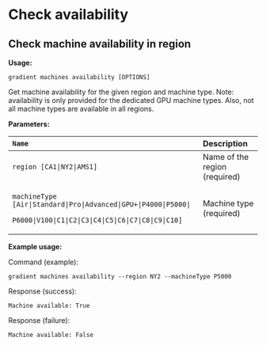 # Check availability

## Check machine availability in region

**Usage:** 

```text
gradient machines availability [OPTIONS]
```

Get machine availability for the given region and machine type. Note: availability is only provided for the dedicated GPU machine types. Also, not all machine types are available in all regions.

**Parameters:**

<table>
  <thead>
    <tr>
      <th style="text-align:left"><code>Name</code>
      </th>
      <th style="text-align:left">Description</th>
    </tr>
  </thead>
  <tbody>
    <tr>
      <td style="text-align:left"><code>region [CA1|NY2|AMS1]</code>
      </td>
      <td style="text-align:left">Name of the region (required)</td>
    </tr>
    <tr>
      <td style="text-align:left">
        <p><code>machineType [Air|Standard|Pro|Advanced|GPU+|P4000|P5000|</code>
        </p>
        <p><code>P6000|V100|C1|C2|C3|C4|C5|C6|C7|C8|C9|C10]</code>
        </p>
      </td>
      <td style="text-align:left">Machine type (required)</td>
    </tr>
  </tbody>
</table>

**Example usage:**

Command \(example\):

```text
gradient machines availability --region NY2 --machineType P5000 
```

Response \(success\):

`Machine available: True`

Response \(failure\):

`Machine available: False`

 

